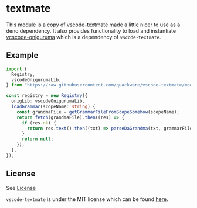 # textmate

This module is a copy of
[vscode-textmate](https://github.com/microsoft/vscode-textmate) made a little
nicer to use as a deno dependency. It also provides functionality to load and
instantiate [vcscode-oniguruma](https://github.com/microsoft/vscode-oniguruma)
which is a dependency of `vscode-textmate`.

## Example

```ts
import {
  Registry,
  vscodeOnigurumaLib,
} from "https://raw.githubusercontent.com/quackware/vscode-textmate/mod.ts";

const registry = new Registry({
  onigLib: vscodeOnigurumaLib,
  loadGrammar(scopeName: string) {
    const grandmaFile = getGrammarFileFromScopeSomehow(scopeName);
    return fetch(grandmaFile).then((res) => {
      if (res.ok) {
        return res.text().then((txt) => parseDaGrandma(txt, grammarFile));
      }
      return null;
    });
  },
});
```

## License

See [License](./LICENSE)

`vscode-textmate` is under the MIT license which can be found
[here](https://github.com/microsoft/vscode-textmate/blob/main/LICENSE.md).
